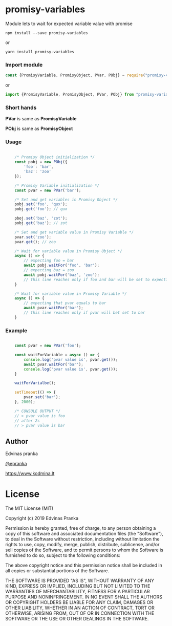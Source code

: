 # promisy-variables

Module lets to wait for expected variable value with promise

```
npm install --save promisy-variables
```

or

```
yarn install promisy-variables
```

### Import module

```js
const {PromisyVariable, PromisyObject, PVar, PObj} = require("promisy-variables");
```

or

```js
import {PromisyVariable, PromisyObject, PVar, PObj} from "promisy-variables";
```

### Short hands

**PVar** is same as **PromisyVariable**

**PObj** is same as **PromisyObject**

### Usage

```js
    
    /* Promisy Object initialization */
    const pobj = new PObj({
        'foo': 'bar',
        'baz': 'zoo'
    });

    /* Promisy Variable initialization */
    const pvar = new PVar('bar');

    /* Set and get variables in Promisy Object */
    pobj.set('foo', 'qux');
    pobj.get('foo'); // qux

    pboj.set('baz', 'zot');
    pobj.get('baz'); // zot

    /* Set and get variable value in Promisy Variable */
    pvar.set('zoo');
    pvar.get(); // zoo

    /* Wait for variable value in Promisy Object */
    async () => {
        // expecting foo = bar
        await pobj.waitFor('foo', 'bar');
        // expecting baz = zoo
        await pobj.waitFor('baz', 'zoo');
        // this line reaches only if foo and bar will be set to expecting values
    }

    /* Wait for variable value in Promisy Variable */
    async () => {
        // expecting that pvar equals to bar
        await pvar.waitFor('bar');
        // this line reaches only if pvar will bet set to bar
    }

```

### Example

```js

    const pvar = new PVar('foo');

    const waitForVariable = async () => {
        console.log('pvar value is', pvar.get());
        await pvar.waitFor('bar');
        console.log('pvar value is', pvar.get());
    }

    waitForVarialbe();

    setTimeout(() => {
        pvar.set('bar');
    }, 2000);

    /* CONSOLE OUTPUT */
    // > pvar value is foo
    // after 2s
    // > pvar value is bar

```

## Author

Edvinas pranka

[@epranka](https://twitter.com/epranka)

https://www.kodmina.lt

# License

The MIT License (MIT)

Copyright (c) 2019 Edvinas Pranka

Permission is hereby granted, free of charge, to any person obtaining a copy
of this software and associated documentation files (the "Software"), to deal
in the Software without restriction, including without limitation the rights
to use, copy, modify, merge, publish, distribute, sublicense, and/or sell
copies of the Software, and to permit persons to whom the Software is
furnished to do so, subject to the following conditions:

The above copyright notice and this permission notice shall be included in
all copies or substantial portions of the Software.

THE SOFTWARE IS PROVIDED "AS IS", WITHOUT WARRANTY OF ANY KIND, EXPRESS OR
IMPLIED, INCLUDING BUT NOT LIMITED TO THE WARRANTIES OF MERCHANTABILITY,
FITNESS FOR A PARTICULAR PURPOSE AND NONINFRINGEMENT. IN NO EVENT SHALL THE
AUTHORS OR COPYRIGHT HOLDERS BE LIABLE FOR ANY CLAIM, DAMAGES OR OTHER
LIABILITY, WHETHER IN AN ACTION OF CONTRACT, TORT OR OTHERWISE, ARISING FROM,
OUT OF OR IN CONNECTION WITH THE SOFTWARE OR THE USE OR OTHER DEALINGS IN
THE SOFTWARE.
